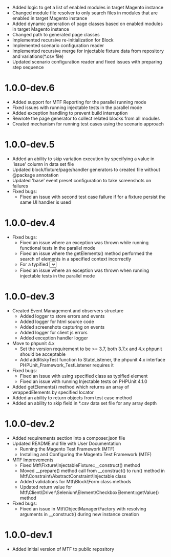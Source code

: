 * Added logic to get a list of enabled modules in target Magento instance
* Changed module file resolver to only search files in modules that are enabled in target Magento instance
* Added dynamic generation of page classes based on enabled modules in target Magento instance
* Changed path to generated page classes
* Implemented recursive re-initialization for Block
* Implemented scenario configuration reader
* Implemented recursive merge for injectable fixture data from repository and variations(*.csv file)
* Updated scenario configuration reader and fixed issues with preparing step sequence

1.0.0-dev.6
=============
* Added support for MTF Reporting for the parallel running mode
* Fixed issues with running injectable tests in the parallel mode
* Added exception handling to prevent build interruption
* Rewrote the page generator to collect related blocks from all modules
* Created mechanism for running test cases using the scenario approach

1.0.0-dev.5
=============
* Added an ability to skip variation execution by specifying a value in 'issue' column in data set file
* Updated block/fixture/page/handler generators to created file without @package annotation
* Updated 'base' event preset configuration to take screenshots on failures
* Fixed bugs:
  * Fixed an issue with second test case failure if for a fixture persist the same UI handler is used

1.0.0-dev.4
=============
* Fixed bugs:
  * Fixed an issue where an exception was thrown while running functional tests in the parallel mode
  * Fixed an issue where the getElements() method performed the search of elements in a specified context incorrectly
  * For a typified <select> element added the ability to select strict and non-strict values
  * Fixed an issue where an exception was thrown when running injectable tests in the parallel mode

1.0.0-dev.3
=============
* Created Event Management and observers structure
  * Added logger to store errors and events
  * Added logger for html source code
  * Added screenshots capturing on events
  * Added logger for client js errors
  * Added exception handler logger
* Move to phpunit 4.x
  * Set the version requirement to be >= 3.7, both 3.7.x and 4.x phpunit should be acceptable
  * Add addRiskyTest function to StateListener, the phpunit 4.x interface PHPUnit_Framework_TestListener requires it
* Fixed bugs:
  * Fixed an issue with using specified class as typified element
  * Fixed an issue with running Injectable tests on PHPUnit 4.1.0
* Added getElements() method which returns an array of wrappedElements by specified locator
* Added an ability to return objects from test case method
* Added an ability to skip field in *.csv data set file for any array depth

1.0.0-dev.2
=============
* Added requirements section into a composer.json file
* Updated README.md file with User Documentation
  * Running the Magento Test Framework (MTF)
  * Installing and Configuring the Magento Test Framework (MTF)
* MTF Improvements
  * Fixed Mtf\Fixture\InjectableFixture::__construct() method
  * Moved __prepare() method call from __construct() to run() method in Mtf\Constraint\AbstractConstraint\Injectable class
  * Added validations for Mtf\Block\Form class methods
  * Updated return value for Mtf\Client\Driver\Selenium\Element\CheckboxElement::getValue() method
* Fixed bugs:
  * Fixed an issue in Mtf\ObjectManager\Factory with resolving arguments in __construct() during new instance creation

1.0.0-dev.1
=============
* Added initial version of MTF to public repository
